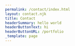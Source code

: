 ```yaml
---
permalink: /contact/index.html
layout: contact.njk
title: Contact
headerSummary: hello world
headerButtonText: hi
headerButtonURL: /portfolio
_template: page
---
```


